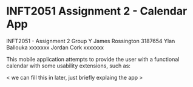# INFT2051 Assignment 2 - Calendar App

INFT2051 - Assignment 2 
   Group Y
       James Rossington    3187654
       Ylan Ballouka       xxxxxxx
       Jordan Cork         xxxxxxx
   
   This mobile application attempts to provide the user with
   a functional calendar with some usability extensions,
   such as:
   
   < we can fill this in later, just briefly explaing the app >
